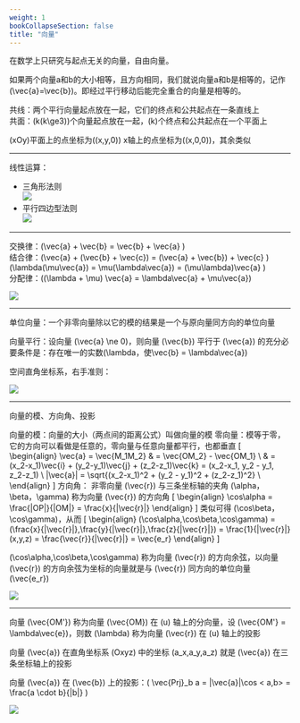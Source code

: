 ```yaml
---
weight: 1
bookCollapseSection: false
title: "向量"
---
```


在数学上只研究与起点无关的向量，自由向量。

如果两个向量a和b的大小相等，且方向相同，我们就说向量a和b是相等的，记作\(\vec{a}=\vec{b}\)。即经过平行移动后能完全重合的向量是相等的。

共线：两个平行向量起点放在一起，它们的终点和公共起点在一条直线上  
共面：\(k(k\ge3)\)个向量起点放在一起，\(k\)个终点和公共起点在一个平面上  

\(xOy\)平面上的点坐标为\((x,y,0)\) x轴上的点坐标为\((x,0,0)\)，其余类似

---

线性运算：
- 三角形法则  
![](/data/image/math/vector/image-20240906142146680.png)
- 平行四边型法则  
![](/data/image/math/vector/image-20240906142201185.png)

---

交换律：\(\vec{a} + \vec{b} = \vec{b} + \vec{a} \)  
结合律：\(\vec{a} + (\vec{b} + \vec{c}) = (\vec{a} + \vec{b}) + \vec{c} \)  
\(\lambda(\mu\vec{a}) = \mu(\lambda\vec{a}) = (\mu\lambda)\vec{a} \)  
分配律：\((\lambda + \mu) \vec{a} = \lambda\vec{a} + \mu\vec{a}\)

![](/data/image/math/vector/image-20240906143023786.png)

---

单位向量：一个非零向量除以它的模的结果是一个与原向量同方向的单位向量

向量平行：设向量 \(\vec{a} \ne 0\)，则向量 \(\vec{b}\) 平行于 \(\vec{a}\) 的充分必要条件是：存在唯一的实数\(\lambda，使\vec{b} = \lambda\vec{a}\)

空间直角坐标系，右手准则：

![](/data/image/math/vector/image-20240906151303451.png)

---

向量的模、方向角、投影

向量的模：向量的大小（两点间的距离公式）叫做向量的模
零向量：模等于零，它的方向可以看做是任意的，零向量与任意向量都平行，也都垂直
\[
\begin{align}
\vec{a} = \vec{M_1M_2} & = \vec{OM_2} - \vec{OM_1}  \\
  & = (x_2-x_1)\vec{i} + (y_2-y_1)\vec{j} + (z_2-z_1)\vec{k} = (x_2-x_1, y_2 - y_1, z_2-z_1) \\
|\vec{a}| = \sqrt{(x_2-x_1)^2 + (y_2 - y_1)^2 + (z_2-z_1)^2} \\
\end{align}
\]
方向角：
非零向量 \(\vec{r}\) 与三条坐标轴的夹角 \(\alpha，\beta，\gamma\) 称为向量 \(\vec{r}\) 的方向角 
\[
\begin{align}
\cos\alpha = \frac{|OP|}{|OM|} = \frac{x}{|\vec{r}|}
\end{align}
\]
类似可得 \(\cos\beta，\cos\gamma\)，从而
\[
\begin{align}
(\cos\alpha,\cos\beta,\cos\gamma) = (\frac{x}{|\vec{r}|},\frac{y}{|\vec{r}|},\frac{z}{|\vec{r}|}) = \frac{1}{|\vec{r}|}(x,y,z) = \frac{\vec{r}}{|\vec{r}|} = \vec{e_r} 
\end{align}
\]

\(\cos\alpha,\cos\beta,\cos\gamma\) 称为向量 \(\vec{r}\) 的方向余弦，以向量 \(\vec{r}\) 的方向余弦为坐标的向量就是与 \(\vec{r}\) 同方向的单位向量 \(\vec{e_r}\)

![](/data/image/math/vector/image-20240909092933974.png)

---

向量 \(\vec{OM'}\) 称为向量 \(\vec{OM}\) 在 \(u\) 轴上的分向量，设 \(\vec{OM'} = \lambda\vec{e}\)，则数 \(\lambda\) 称为向量 \(\vec{r}\) 在 \(u\) 轴上的投影  

向量 \(\vec{a}\) 在直角坐标系 \(Oxyz\) 中的坐标 \(a_x,a_y,a_z\) 就是 \(\vec{a}\) 在三条坐标轴上的投影  

向量 \(\vec{a}\) 在 \(\vec{b}\) 上的投影：\( \vec{Prj}_b a = |\vec{a}|\cos < a,b> = \frac{a \cdot b}{|b|} \)

![](/data/image/math/vector/image-20240909093721364.png)